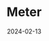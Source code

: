 ---  
layout: startup_page  
title: "Meter"  
id: "meter.com"  
permalink: "/metermeter.com02132024/"  
website: "https://www.meter.com"  
funding_round: ""  
funding_amount: "$35M"  
investors: "Sam Altman, Lachy Groom, Sequoia, John Bicket, Sanjit Biswas, Diane Greene"  
about: "Meter builds internet infrastructure for businesses, offering a Network as a Service (NaaS) solution that simplifies network deployment and management. Their cloud-managed dashboard provides visibility and control, allowing IT teams to focus on innovation rather than operational complexities. Meter's vertically integrated approach streamlines operations from hardware to ongoing maintenance."  
markets: "Technology, Networking, Infrastructure, Software Development"  
hq: "San Francisco, California, United States"  
founded_year: "2015"  
linkedin: "https://www.linkedin.com/company/meter-com"  
twitter: "https://twitter.com/meter"  
instagram: ""  
facebook: ""  
crunchbase: "https://www.crunchbase.com/organization/meter-5c65"  
pitchbook: ""  

date_display: "13-Feb-2024"  
date: "2024-02-13"

# SEO Optimization  
meta_title: "Meter -  Funding ($35M)"  
meta_description: "Meter, Meter builds internet infrastructure for businesses, offering a Network as a Service (NaaS) solution that simplifies network deployment and management..."  
meta_keywords: "Meter, Technology, Networking, Infrastructure, Software Development,  funding"  
canonical_url: "https://startup.projectstartups.com/metermeter.com02132024/"  
---